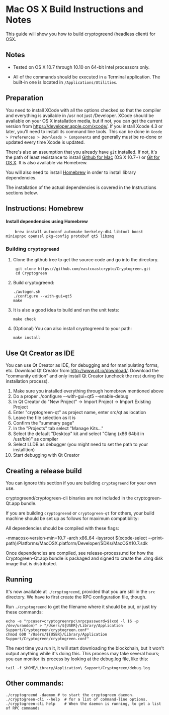 Mac OS X Build Instructions and Notes
====================================
This guide will show you how to build cryptogreend (headless client) for OSX.

Notes
-----

* Tested on OS X 10.7 through 10.10 on 64-bit Intel processors only.

* All of the commands should be executed in a Terminal application. The
built-in one is located in `/Applications/Utilities`.

Preparation
-----------

You need to install XCode with all the options checked so that the compiler
and everything is available in /usr not just /Developer. XCode should be
available on your OS X installation media, but if not, you can get the
current version from https://developer.apple.com/xcode/. If you install
Xcode 4.3 or later, you'll need to install its command line tools. This can
be done in `Xcode > Preferences > Downloads > Components` and generally must
be re-done or updated every time Xcode is updated.

There's also an assumption that you already have `git` installed. If
not, it's the path of least resistance to install [Github for Mac](https://mac.github.com/)
(OS X 10.7+) or
[Git for OS X](https://code.google.com/p/git-osx-installer/). It is also
available via Homebrew.

You will also need to install [Homebrew](http://brew.sh) in order to install library
dependencies.

The installation of the actual dependencies is covered in the Instructions
sections below.

Instructions: Homebrew
----------------------

#### Install dependencies using Homebrew

        brew install autoconf automake berkeley-db4 libtool boost miniupnpc openssl pkg-config protobuf qt5 libzmq

### Building `cryptogreend`

1. Clone the github tree to get the source code and go into the directory.

        git clone https://github.com/eastcoastcrypto/Cryptogreen.git
        cd Cryptogreen

2.  Build cryptogreend:

        ./autogen.sh
        ./configure --with-gui=qt5
        make

3.  It is also a good idea to build and run the unit tests:

        make check

4.  (Optional) You can also install cryptogreend to your path:

        make install

Use Qt Creator as IDE
------------------------
You can use Qt Creator as IDE, for debugging and for manipulating forms, etc.
Download Qt Creator from http://www.qt.io/download/. Download the "community edition" and only install Qt Creator (uncheck the rest during the installation process).

1. Make sure you installed everything through homebrew mentioned above
2. Do a proper ./configure --with-gui=qt5 --enable-debug
3. In Qt Creator do "New Project" -> Import Project -> Import Existing Project
4. Enter "cryptogreen-qt" as project name, enter src/qt as location
5. Leave the file selection as it is
6. Confirm the "summary page"
7. In the "Projects" tab select "Manage Kits..."
8. Select the default "Desktop" kit and select "Clang (x86 64bit in /usr/bin)" as compiler
9. Select LLDB as debugger (you might need to set the path to your installtion)
10. Start debugging with Qt Creator

Creating a release build
------------------------
You can ignore this section if you are building `cryptogreend` for your own use.

cryptogreend/cryptogreen-cli binaries are not included in the cryptogreen-Qt.app bundle.

If you are building `cryptogreend` or `cryptogreen-qt` for others, your build machine should be set up
as follows for maximum compatibility:

All dependencies should be compiled with these flags:

 -mmacosx-version-min=10.7
 -arch x86_64
 -isysroot $(xcode-select --print-path)/Platforms/MacOSX.platform/Developer/SDKs/MacOSX10.7.sdk

Once dependencies are compiled, see release-process.md for how the Cryptogreen-Qt.app
bundle is packaged and signed to create the .dmg disk image that is distributed.

Running
-------

It's now available at `./cryptogreend`, provided that you are still in the `src`
directory. We have to first create the RPC configuration file, though.

Run `./cryptogreend` to get the filename where it should be put, or just try these
commands:

    echo -e "rpcuser=cryptogreenrpc\nrpcpassword=$(xxd -l 16 -p /dev/urandom)" > "/Users/${USER}/Library/Application Support/Cryptogreen/cryptogreen.conf"
    chmod 600 "/Users/${USER}/Library/Application Support/Cryptogreen/cryptogreen.conf"

The next time you run it, it will start downloading the blockchain, but it won't
output anything while it's doing this. This process may take several hours;
you can monitor its process by looking at the debug.log file, like this:

    tail -f $HOME/Library/Application\ Support/Cryptogreen/debug.log

Other commands:
-------

    ./cryptogreend -daemon # to start the cryptogreen daemon.
    ./cryptogreen-cli --help  # for a list of command-line options.
    ./cryptogreen-cli help    # When the daemon is running, to get a list of RPC commands
